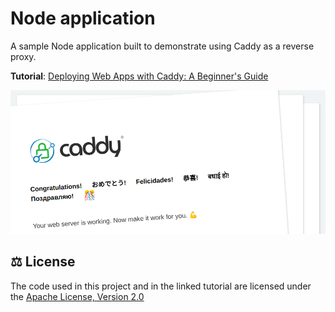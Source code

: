 # Node application

A sample Node application built to demonstrate using Caddy as a reverse proxy.

**Tutorial**:
[Deploying Web Apps with Caddy: A Beginner's Guide](https://betterstack.com/community/guides/web-servers/caddy/)

![Caddy Server](screenshot.png)

## ⚖ License

The code used in this project and in the linked tutorial are licensed under the
[Apache License, Version 2.0](LICENSE)
